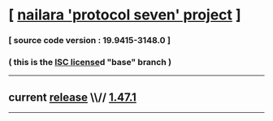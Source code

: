 
# [ [nailara 'protocol seven' project](http://src.nailara.net/) ]

### [ source code version : 19.9415-3148.0 ]

### ( this is the [ISC license](license)d "base" branch )
---
## current [release](https://github.com/anotherlink/nailara/releases) \\\\// [1.47.1](https://github.com/anotherlink/nailara/releases/tag/1.47.1)
---
